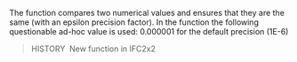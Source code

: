 ﻿The function compares two numerical values and ensures that they are the same (with an epsilon precision factor). In the function the following questionable ad-hoc value is used: 0.000001 for the default precision (1E-6)

> HISTORY&nbsp; New function in IFC2x2